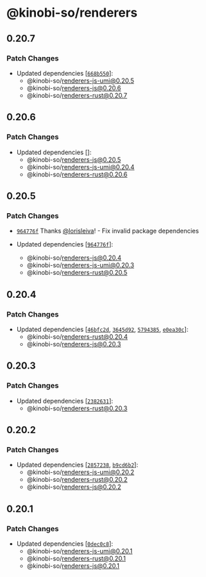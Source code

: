 # @kinobi-so/renderers

## 0.20.7

### Patch Changes

- Updated dependencies [[`668b550`](https://github.com/kinobi-so/kinobi/commit/668b550aa2172c24ddb3b8751d91e67e94a93fa4)]:
  - @kinobi-so/renderers-js-umi@0.20.5
  - @kinobi-so/renderers-js@0.20.6
  - @kinobi-so/renderers-rust@0.20.7

## 0.20.6

### Patch Changes

- Updated dependencies []:
  - @kinobi-so/renderers-js@0.20.5
  - @kinobi-so/renderers-js-umi@0.20.4
  - @kinobi-so/renderers-rust@0.20.6

## 0.20.5

### Patch Changes

- [`964776f`](https://github.com/kinobi-so/kinobi/commit/964776fe73402c236d334032821013674c3b1a5e) Thanks [@lorisleiva](https://github.com/lorisleiva)! - Fix invalid package dependencies

- Updated dependencies [[`964776f`](https://github.com/kinobi-so/kinobi/commit/964776fe73402c236d334032821013674c3b1a5e)]:
  - @kinobi-so/renderers-js@0.20.4
  - @kinobi-so/renderers-js-umi@0.20.3
  - @kinobi-so/renderers-rust@0.20.5

## 0.20.4

### Patch Changes

- Updated dependencies [[`46bfc2d`](https://github.com/kinobi-so/kinobi/commit/46bfc2dd3609dc63e7d05e30dd1d196c9e8903cf), [`3645d92`](https://github.com/kinobi-so/kinobi/commit/3645d92845db3582b801f2a32f1c36e6b478b754), [`5794385`](https://github.com/kinobi-so/kinobi/commit/57943852a2cf3ba6552942d9787f82657d38fafb), [`e0ea30c`](https://github.com/kinobi-so/kinobi/commit/e0ea30c168bcdc1cb376cf8ca6bd4bb76778acf2)]:
  - @kinobi-so/renderers-rust@0.20.4
  - @kinobi-so/renderers-js@0.20.3

## 0.20.3

### Patch Changes

- Updated dependencies [[`2382631`](https://github.com/kinobi-so/kinobi/commit/238263129b61df67f010b47cd9229b2662eaccb2)]:
  - @kinobi-so/renderers-rust@0.20.3

## 0.20.2

### Patch Changes

- Updated dependencies [[`2857238`](https://github.com/kinobi-so/kinobi/commit/28572383c1f6f6968df88be61d49b41059475d94), [`b9cd6b2`](https://github.com/kinobi-so/kinobi/commit/b9cd6b29f4e5229512a7cc3dd28a6f6074dedd98)]:
  - @kinobi-so/renderers-js-umi@0.20.2
  - @kinobi-so/renderers-rust@0.20.2
  - @kinobi-so/renderers-js@0.20.2

## 0.20.1

### Patch Changes

- Updated dependencies [[`0dec0c8`](https://github.com/kinobi-so/kinobi/commit/0dec0c8fff5e80fafc964416058e4ddf1db2bda0)]:
  - @kinobi-so/renderers-js-umi@0.20.1
  - @kinobi-so/renderers-rust@0.20.1
  - @kinobi-so/renderers-js@0.20.1
